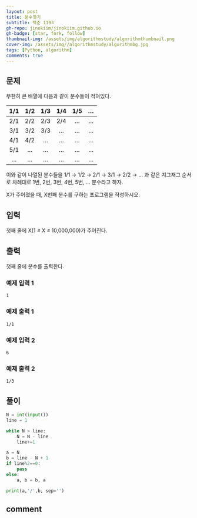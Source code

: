 ```yaml
---
layout: post
title: 분수찾기
subtitle: 백준 1193
gh-repo: jinokiim/jinokiim.github.io
gh-badge: [star, fork, follow]
thumbnail-img: /assets/img/algorithmstudy/algorithmthumbnail.png
cover-img: /assets/img//algorithmstudy/algorithmbg.jpg
tags: [Python, algorithm]
comments: true
---
```



## 문제
무한히 큰 배열에 다음과 같이 분수들이 적혀있다.  
  
|1/1|1/2|1/3|1/4|1/5|…|
|:---:|:---:|:---:|:---:|:---:|:---:|
|2/1|2/2|2/3|2/4|…|…|
|3/1|3/2|3/3|…|…|…|
|4/1|4/2|…|…|…|…|
|5/1|…|…|…|…|…|
|…|…|…|…|…|…|
  
이와 같이 나열된 분수들을 1/1 → 1/2 → 2/1 → 3/1 → 2/2 → … 과 같은 지그재그 순서로 차례대로 1번, 2번, 3번, 4번, 5번, … 분수라고 하자.  

X가 주어졌을 때, X번째 분수를 구하는 프로그램을 작성하시오.


## 입력
첫째 줄에 X(1 ≤ X ≤ 10,000,000)가 주어진다.



## 출력
첫째 줄에 분수를 출력한다.


### 예제 입력 1
```
1
```
### 예제 출력 1
```
1/1
```
### 예제 입력 2
```
6
```
### 예제 출력 2
```
1/3
```


## **풀이**

```python
N = int(input())
line = 1

while N > line:
    N = N - line
    line+=1

a = N
b = line - N + 1
if line%2==0:
    pass
else:
    a, b = b, a

print(a,'/',b, sep='')

```

## comment

